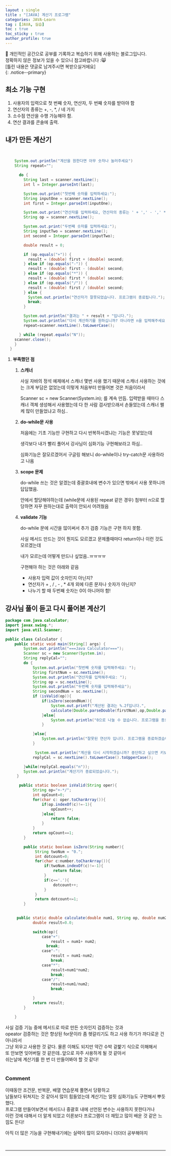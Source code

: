 ```yaml
---
layout : single
title : "[JAVA] 계산기 프로그램"
categories: JAVA-Learn
tag : [JAVA, 실습]
toc : true
toc_sticky : true
author_profile: true
---
```


📌 개인적인 공간으로 공부를 기록하고 복습하기 위해 사용하는 블로그입니다. <br>
정확하지 않은 정보가 있을 수 있으니 참고바랍니다 :😸 <br>
[틀린 내용은 댓글로 남겨주시면 복받으실거에요]  
{: .notice--primary}

## 최소 기능 구현

1. 사용자의 입력으로 첫 번째 숫자, 연산자, 두 번째 숫자를 받아야 함
2. 연산자의 종류는 +, -, *, / 네 가지
3. 소수점 연산을 수행 가능해야 함.
4. 연산 결과를 콘솔에 출력.



## 내가 만든 계산기

```java
    

	System.out.println("계산을 원한다면 아무 숫자나 눌러주세요")
    String repeat="";

      do {
        String last = scanner.nextLine();
        int l = Integer.parseInt(last);

        System.out.print("첫번째 숫자를 입력하세요:");
        String inputOne = scanner.nextLine();
        int first = Integer.parseInt(inputOne);

        System.out.print("연산자를 입력하세요, 연산자의 종류는 ' + ',' - ',' * ',' / '입니다.:");
        String op = scanner.nextLine();

        System.out.print("두번째 숫자를 입력하세요:");
        String inputTwo = scanner.nextLine();
        int second = Integer.parseInt(inputTwo);

        double result = 0;

        if (op.equals("+")) {
          result = (double) first + (double) second;
        } else if (op.equals("-")) {
          result = (double) first - (double) second;
        } else if (op.equals("*")) {
          result = (double) first * (double) second;
        } else if (op.equals("/")) {
          result = (double) first / (double) second;
        } else {
          System.out.println("연산자가 잘못되었습니다. 프로그램이 종료됩니다.");
          break;
        }

        System.out.println("결과는 " + result + "입니다.");
        System.out.println("다시 계산하기를 원하십니까? 아니라면 n을 입력해주세요.");
        repeat=scanner.nextLine().toLowerCase();

      } while (repeat.equals("N"));
    scanner.close();
    }
  }
```

1. **부족했던 점**

   1. **스캐너**

      사실 자바의 정석 예제에서 스캐너 몇번 사용 했기 때문에 스캐너 사용하는 것에는 크게 부담은 없었는데 이렇게 처음부터 만들어본 것은 처음이라서

        Scanner sc = new Scanner(System.in); 를 계속 만듬. 입력받을 때마다 스캐너 객체 생성해서 사용했는데 다 한 사람 검사받으래서 손들었는데 스캐너 왤케 많이 만들었냐고 하심..

   2. **do-while문 사용**

      처음에는 기초 기능만 구현하고 다시 반복하시겠냐는 기능은 못넣었는데

      생각보다 내가 빨리 풀어서 강사님이 심화기능 구현해보라고 하심..

      심화기능은 잘모르겠어서 구글링 해보니 do-while이나 try-catch문 사용하라고 나옴

   3. **scope 문제**

      do-while 쓰는 것은 알겠는데 중괄호내에 변수가 있으면 밖에서 사용 못하니까 답답했음.

      안에서 할당해야하는데 (while문에 사용된 repeat 같은 경우) 첨부터 n으로 할당하면 자꾸 원하는대로 출력이 안되서 어려웠음

   4. **validate 기능**

      do-while 문에 시간을 많이써서 추가 검증 기능은 구현 하지 못함.

      사실 메서드 만드는 것이 뭔지도 모르겠고 문제풀때마다 return이나 이런 것도 모르겠는데

      내가 모르는데 어떻게 만드나 싶었음..ㅠㅠㅠㅠ

      구현해야 하는 것은 아래와 같음

      -  사용자 입력 값이 숫자인지 아닌지?
      - 연산자가 + , / , - , * 4개 외에 다른 문자나 숫자가 아닌지?
      -  나누기 할 때 두번째 숫자는 0이 아니어야 함!



## 강사님 풀이 듣고 다시 풀어본 계산기

```java
package com.java.calculator;
import javax.swing.*;
import java.util.Scanner;

public class Calculator {
    public static void main(String[] args) {
        System.out.println("===Java Calculator===");
        Scanner sc = new Scanner(System.in);
        String replyCal="";
        do {
            System.out.println("첫번째 숫자를 입력해주세요: ");
            String firstNum = sc.nextLine();
            System.out.println("연산자를 입력해주세요: ");
            String op = sc.nextLine();
            System.out.println("두번째 숫자를 입력해주세요");
            String secondNum = sc.nextLine();
            if (isValid(op)){
                if(isZero(secondNum)){
                    System.out.printf("계산된 결과는 %.2f입니다.",
               		calculate(Double.parseDouble(firstNum),op,Double.parseDouble(secondNum)));
                }else{
                    System.out.println("0으로 나눌 수 없습니다. 프로그램을 종료하겠습니다.");
                }

            }else{
                System.out.println("잘못된 연산자 입니다. 프로그램을 종료하겠습니다.");
            }

             System.out.println("계산을 다시 시작하겠습니까? 중단하고 싶으면 키보드에서 n키를 눌러주세요");
            replyCal = sc.nextLine().toLowerCase().toUpperCase();

        }while(replyCal.equals("n"));
        System.out.println("계산기가 종료되었습니다.");
   	 }

      public static boolean isValid(String oper){
            String op="+-*/";
            int opCount=0;
            for(char c: oper.toCharArray()){
                if(op.indexOf(c)!=-1){
                    opCount++;
                }else{
                    return false;
                }
            }
            return opCount==1;
        }

        public static boolean isZero(String number){
             String twoNum = "0.";
             int dotcount=0;
             for(char c:number.toCharArray()){
                 if(twoNum.indexOf(c)!=-1){
                     return false;
                 }
                 if(c=='.'){
                     dotcount++;
                 }
             }
             return dotcount<=1;
        }

        
     public static double calculate(double num1, String op, double num2){
            double result=0.0;

            switch(op){
                case"+":
                    result = num1+ num2;
                  break;
                case"-":
                    result = num1-num2;
                    break;
                case"*":
                    result=num1*num2;
                    break;
                case"/":
                    result=num1/num2;
                    break;

            }
            return result;
        }

    }
```

​사실 검증 기능 중에  메서드로 따로 만든 숫자인지 검증하는 것과<br/>
 opeator 검증하는 것은 향상된 for문이라 좀 헷갈리기도 하고 사용	하기가 까다로운 건 아니라서<br/>
 그냥 외우고 사용한 것 같다. 물론 이해도 되지만 약간 수박 겉핥기 식으로 이해해서<Br/>
또 안보면 잊어버릴 것 같은데..앞으로 자주 사용하게 될 것 같아서<br/>
쉬는날에 계산기를 한 번 더 만들어봐야 할 것 같다!
<br/>
​	

### Comment

이때동안 조건문, 반복문, 배열 연습문제 풀면서 당황하고 <br/> 
남들보다 뒤쳐지는 것 같아서 많이 힘들었는데 계산기는 얼핏 심화기능도 구현해서 뿌듯했다. <br/> 
프로그램 만들어보면서 메서드나 중괄호 내에 선언된 변수는 사용하지 못한다거나 <br/>
이런 것에 대해서 더 알게 되었고 이론보다 프로그램이 더 재밌고 많이 배운 것 같은 느낌도 든다! <br/> 

아직 더 많은 기능을 구현해내기에는 실력이 많이 모자라니 더더더 공부해야지

<br/>

---

